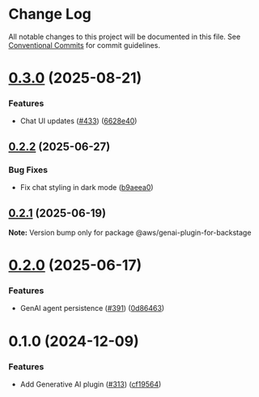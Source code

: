 # Change Log

All notable changes to this project will be documented in this file.
See [Conventional Commits](https://conventionalcommits.org) for commit guidelines.

# [0.3.0](https://github.com/awslabs/backstage-plugins-for-aws/compare/@aws/genai-plugin-for-backstage@0.2.2...@aws/genai-plugin-for-backstage@0.3.0) (2025-08-21)


### Features

* Chat UI updates ([#433](https://github.com/awslabs/backstage-plugins-for-aws/issues/433)) ([6628e40](https://github.com/awslabs/backstage-plugins-for-aws/commit/6628e4029f611ba7073d5e6f34401247d1072fe2))





## [0.2.2](https://github.com/awslabs/backstage-plugins-for-aws/compare/@aws/genai-plugin-for-backstage@0.2.1...@aws/genai-plugin-for-backstage@0.2.2) (2025-06-27)


### Bug Fixes

* Fix chat styling in dark mode ([b9aeea0](https://github.com/awslabs/backstage-plugins-for-aws/commit/b9aeea0ca449d9fff01dc7a8f98160fdceef2f78))





## [0.2.1](https://github.com/awslabs/backstage-plugins-for-aws/compare/@aws/genai-plugin-for-backstage@0.2.0...@aws/genai-plugin-for-backstage@0.2.1) (2025-06-19)

**Note:** Version bump only for package @aws/genai-plugin-for-backstage





# [0.2.0](https://github.com/awslabs/backstage-plugins-for-aws/compare/@aws/genai-plugin-for-backstage@0.1.0...@aws/genai-plugin-for-backstage@0.2.0) (2025-06-17)


### Features

* GenAI agent persistence ([#391](https://github.com/awslabs/backstage-plugins-for-aws/issues/391)) ([0d86463](https://github.com/awslabs/backstage-plugins-for-aws/commit/0d8646347c70d1cd19857a1f7758e74863ec0e08))





# 0.1.0 (2024-12-09)


### Features

* Add Generative AI plugin ([#313](https://github.com/awslabs/backstage-plugins-for-aws/issues/313)) ([cf19564](https://github.com/awslabs/backstage-plugins-for-aws/commit/cf19564d5395d58e98417405fa36553f86530a36))
